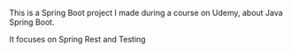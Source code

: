 This is a Spring Boot project I made during a course on Udemy, about Java Spring Boot.

It focuses on Spring Rest and Testing
